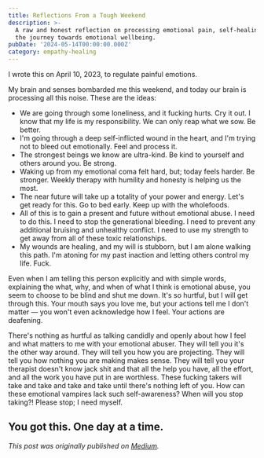 ```yaml
---
title: Reflections From a Tough Weekend
description: >-
  A raw and honest reflection on processing emotional pain, self-healing, and
  the journey towards emotional wellbeing.
pubDate: '2024-05-14T00:00:00.000Z'
category: empathy-healing
---
```


I wrote this on April 10, 2023, to regulate painful emotions.

My brain and senses bombarded me this weekend, and today our brain is processing all this noise. These are the ideas:

- We are going through some loneliness, and it fucking hurts. Cry it out. I know that my life is my responsibility. We can only reap what we sow. Be better.
- I'm going through a deep self-inflicted wound in the heart, and I'm trying not to bleed out emotionally. Feel and process it.
- The strongest beings we know are ultra-kind. Be kind to yourself and others around you. Be strong.
- Waking up from my emotional coma felt hard, but; today feels harder. Be stronger. Weekly therapy with humility and honesty is helping us the most.
- The near future will take up a totality of your power and energy. Let's get ready for this. Go to bed early. Keep up with the wholefoods.
- All of this is to gain a present and future without emotional abuse. I need to do this. I need to stop the generational bleeding. I need to prevent any additional bruising and unhealthy conflict. I need to use my strength to get away from all of these toxic relationships.
- My wounds are healing, and my will is stubborn, but I am alone walking this path. I'm atoning for my past inaction and letting others control my life. Fuck.

Even when I am telling this person explicitly and with simple words, explaining the what, why, and when of what I think is emotional abuse, you seem to choose to be blind and shut me down. It's so hurtful, but I will get through this. Your mouth says you love me, but your actions tell me I don't matter — you won't even acknowledge how I feel. Your actions are deafening.

There's nothing as hurtful as talking candidly and openly about how I feel and what matters to me with your emotional abuser. They will tell you it's the other way around. They will tell you how you are projecting. They will tell you how nothing you are making makes sense. They will tell you your therapist doesn't know jack shit and that all the help you have, all the effort, and all the work you have put in are worthless. These fucking takers will take and take and take and take until there's nothing left of you. How can these emotional vampires lack such self-awareness? When will you stop taking?! Please stop; I need myself.

You got this. One day at a time.
---

_This post was originally published on [Medium](https://medium.com/@wizards777/reflections-from-a-tough-weekend-154e8c2a13b7)._
